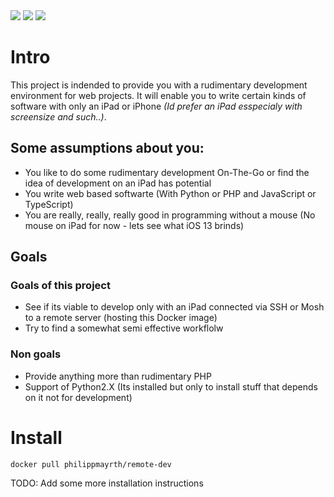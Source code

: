 <img src="https://img.shields.io/docker/cloud/build/philippmayrth/remote-dev.svg?style=popout-square" >
<img src="https://img.shields.io/docker/pulls/philippmayrth/remote-dev.svg?style=popout-square" >
<img src="https://img.shields.io/docker/stars/philippmayrth/remote-dev.svg?style=popout-square" >

# Intro

This project is indended to provide you with a rudimentary development environment for web projects. It will enable you to write certain kinds of software with only an iPad or iPhone _(Id prefer an iPad esspecialy with screensize and such..)_.

## Some assumptions about you:
- You like to do some rudimentary development On-The-Go or find the idea of development on an iPad has potential
- You write web based softwarte (With Python or PHP and JavaScript or TypeScript)
- You are really, really, really good in programming without a mouse (No mouse on iPad for now - lets see what iOS 13 brinds)

## Goals
### Goals of this project
- See if its viable to develop only with an iPad connected via SSH or Mosh to a remote server (hosting this Docker image)
- Try to find a somewhat semi effective workflolw

### Non goals
- Provide anything more than rudimentary PHP
- Support of Python2.X (Its installed but only to install stuff that depends on it not for development)

# Install

`docker pull philippmayrth/remote-dev`

TODO: Add some more installation instructions
